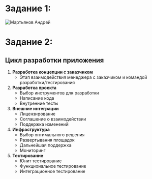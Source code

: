 # Задание 1:

![Мартьянов Андрей](https://downloader.disk.yandex.ru/preview/e3202b7b6a97224ec637134d36c05e20359ed490a66ed6ce66730ddfac1dc991/626aa159/24XLxIb8H0h22Xw9IrfdyBcQfKwo60LKERI2A90f6dxzy9fAoEX0fMWD-q-hCnELXZNex8wYXRYJT5gvX0wLgA%3D%3D?uid=0&filename=Martyanov%20Andrey%20Devops-19.png&disposition=inline&hash=&limit=0&content_type=image%2Fpng&owner_uid=0&tknv=v2&size=2880x1578)

# Задание 2:

## Цикл разработки приложения 
1. **Разработка концепции с заказчиком**
   - Этап взаимодействия менеджера с заказчиком и командой разработки/тестирования
2. **Разработка проекта**
   - Выбор инструментов для разработки
   - Написание кода
   - Внутренние тесты
3. **Внешние интеграции**
   - Лицензирование
   - Соглашение о взаимодействии
   - Поддержка изменений
4. **Инфраструктура**
   - Выбор оптимального решения
   - Развертывания площадок
   - Дальнейшая поддержка
   - Мониторинг
5. **Тестирование**
   - Юнит тестирование
   - Функциональное тестирование
   - Интеграционное тестирование
